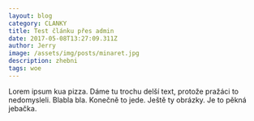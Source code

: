 ```yaml
---
layout: blog
category: CLANKY
title: Test článku přes admin
date: 2017-05-08T13:27:09.311Z
author: Jerry
image: /assets/img/posts/minaret.jpg
description: zhebni
tags: woe
---
```

Lorem ipsum kua pizza. Dáme tu trochu delší text, protože pražáci to nedomysleli. Blabla bla. Konečně to jede. Ještě ty obrázky. Je to pěkná jebačka.
